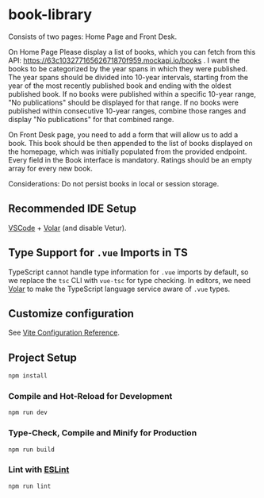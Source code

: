 # book-library

Consists of two pages: Home Page and Front Desk.

On Home Page Please display a list of books, which you can fetch from this API: https://63c10327716562671870f959.mockapi.io/books . I want the books to be categorized by the year spans in which they were published. The year spans should be divided into 10-year intervals, starting from the year of the most recently published book and ending with the oldest published book. If no books were published within a specific 10-year range, "No publications" should be displayed for that range. If no books were published within consecutive 10-year ranges, combine those ranges and display "No publications" for that combined range.

On Front Desk page, you need to add a form that will allow us to add a book. This book should be then appended to the list of books displayed on the homepage, which was initially populated from the provided endpoint. Every field in the Book interface is mandatory. Ratings should be an empty array for every new book.

Considerations:
Do not persist books in local or session storage.

## Recommended IDE Setup

[VSCode](https://code.visualstudio.com/) + [Volar](https://marketplace.visualstudio.com/items?itemName=Vue.volar) (and disable Vetur).

## Type Support for `.vue` Imports in TS

TypeScript cannot handle type information for `.vue` imports by default, so we replace the `tsc` CLI with `vue-tsc` for type checking. In editors, we need [Volar](https://marketplace.visualstudio.com/items?itemName=Vue.volar) to make the TypeScript language service aware of `.vue` types.

## Customize configuration

See [Vite Configuration Reference](https://vitejs.dev/config/).

## Project Setup

```sh
npm install
```

### Compile and Hot-Reload for Development

```sh
npm run dev
```

### Type-Check, Compile and Minify for Production

```sh
npm run build
```

### Lint with [ESLint](https://eslint.org/)

```sh
npm run lint
```
